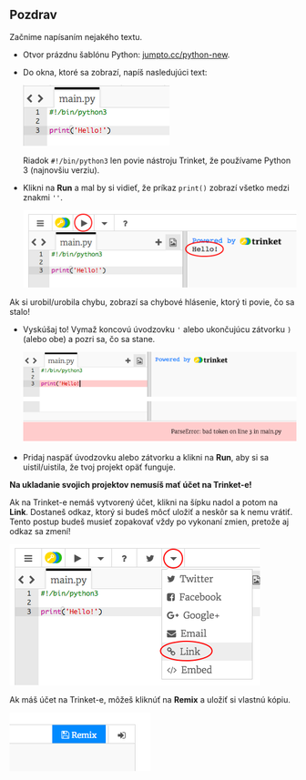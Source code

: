 ## Pozdrav

Začnime napísaním nejakého textu.

+ Otvor prázdnu šablónu Python: <a href="http://jumpto.cc/python-new" target="_blank">jumpto.cc/python-new</a>.

+ Do okna, ktoré sa zobrazí, napíš nasledujúci text:
    
    ![snímka obrazovky](images/me-hi.png)
    
    Riadok `#!/bin/python3` len povie nástroju Trinket, že používame Python 3 (najnovšiu verziu).

+ Klikni na **Run** a mal by si vidieť, že príkaz `print()` zobrazí všetko medzi znakmi `''`.
    
    ![snímka obrazovky](images/me-hi-test.png)

Ak si urobil/urobila chybu, zobrazí sa chybové hlásenie, ktorý ti povie, čo sa stalo!

+ Vyskúšaj to! Vymaž koncovú úvodzovku `'` alebo ukončujúcu zátvorku `)` (alebo obe) a pozri sa, čo sa stane.
    
    ![snímka obrazovky](images/me-syntax.png)

+ Pridaj naspäť úvodzovku alebo zátvorku a klikni na **Run**, aby si sa uistil/uistila, že tvoj projekt opäť funguje.

**Na ukladanie svojich projektov nemusíš mať účet na Trinket-e!**

Ak na Trinket-e nemáš vytvorený účet, klikni na šípku nadol a potom na **Link**. Dostaneš odkaz, ktorý si budeš môcť uložiť a neskôr sa k nemu vrátiť. Tento postup budeš musieť zopakovať vždy po vykonaní zmien, pretože aj odkaz sa zmení!

![snímka obrazovky](images/me-link.png)

Ak máš účet na Trinket-e, môžeš kliknúť na **Remix** a uložiť si vlastnú kópiu.

![snímka obrazovky](images/me-remix.png)